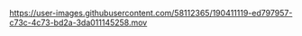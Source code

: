 





https://user-images.githubusercontent.com/58112365/190411119-ed797957-c73c-4c73-bd2a-3da011145258.mov

